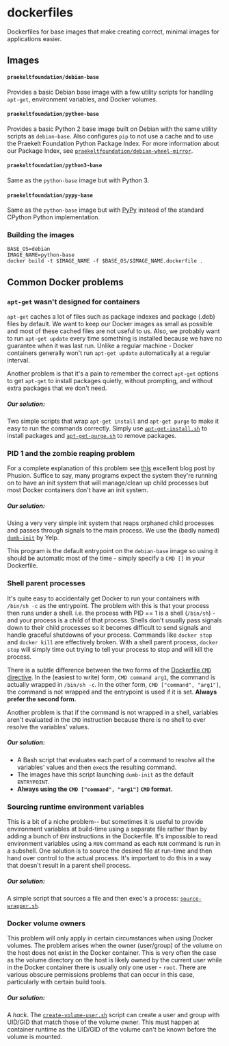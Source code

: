 # dockerfiles
Dockerfiles for base images that make creating correct, minimal images for applications easier.

## Images
#### `praekeltfoundation/debian-base`
Provides a basic Debian base image with a few utility scripts for handling `apt-get`, environment variables, and Docker volumes.

#### `praekeltfoundation/python-base`
Provides a basic Python 2 base image built on Debian with the same utility scripts as `debian-base`. Also configures `pip` to not use a cache and to use the Praekelt Foundation Python Package Index. For more information about our Package Index, see [`praekeltfoundation/debian-wheel-mirror`](https://github.com/praekeltfoundation/debian-wheel-mirror).

#### `praekeltfoundation/python3-base`
Same as the `python-base` image but with Python 3.

#### `praekeltfoundation/pypy-base`
Same as the `python-base` image but with [PyPy](http://pypy.org) instead of the standard CPython Python implementation.

### Building the images
```shell
BASE_OS=debian
IMAGE_NAME=python-base
docker build -t $IMAGE_NAME -f $BASE_OS/$IMAGE_NAME.dockerfile .
```

## Common Docker problems
### `apt-get` wasn't designed for containers
`apt-get` caches a lot of files such as package indexes and package (.deb) files by default. We want to keep our Docker images as small as possible and most of these cached files are not useful to us. Also, we probably want to run `apt-get update` every time something is installed because we have no guarantee when it was last run. Unlike a regular machine - Docker containers generally won't run `apt-get update` automatically at a regular interval.

Another problem is that it's a pain to remember the correct `apt-get` options to get `apt-get` to install packages quietly, without prompting, and without extra packages that we don't need.

##### Our solution:
Two simple scripts that wrap `apt-get install` and `apt-get purge` to make it easy to run the commands correctly. Simply use [`apt-get-install.sh`](debian/scripts/apt-get-install.sh) to install packages and [`apt-get-purge.sh`](debian/scripts/apt-get-purge.sh) to remove packages.

### PID 1 and the zombie reaping problem
For a complete explanation of this problem see [this](https://blog.phusion.nl/2015/01/20/docker-and-the-pid-1-zombie-reaping-problem/) excellent blog post by Phusion. Suffice to say, many programs expect the system they're running on to have an init system that will manage/clean up child processes but most Docker containers don't have an init system.

##### Our solution:
Using a very very simple init system that reaps orphaned child processes and passes through signals to the main process. We use the (badly named) [`dumb-init`](https://github.com/Yelp/dumb-init) by Yelp.

This program is the default entrypoint on the `debian-base` image so using it should be automatic most of the time - simply specify a `CMD []` in your Dockerfile.

### Shell parent processes
It's quite easy to accidentally get Docker to run your containers with `/bin/sh -c` as the entrypoint. The problem with this is that your process then runs under a shell. i.e. the process with PID == 1 is a shell (`/bin/sh`) - and your process is a child of that process. Shells don't usually pass signals down to their child processes so it becomes difficult to send signals and handle graceful shutdowns of your process. Commands like `docker stop` and `docker kill` are effectively broken. With a shell parent process, `docker stop` will simply time out trying to tell your process to stop and will kill the process.

There is a subtle difference between the two forms of the [Dockerfile `CMD` directive](https://docs.docker.com/engine/reference/builder/#cmd). In the (easiest to write) form, `CMD command arg1`, the command is actually wrapped in `/bin/sh -c`. In the other form, `CMD ["command", "arg1"]`, the command is not wrapped and the entrypoint is used if it is set. **Always prefer the second form.**

Another problem is that if the command is not wrapped in a shell, variables aren't evaluated in the `CMD` instruction because there is no shell to ever resolve the variables' values.

##### Our solution:
* A Bash script that evaluates each part of a command to resolve all the variables' values and then `exec`s the resulting command.
* The images have this script launching `dumb-init` as the default `ENTRYPOINT`.
* **Always using the `CMD ["command", "arg1"]` `CMD` format.**

### Sourcing runtime environment variables
This is a bit of a niche problem-- but sometimes it is useful to provide environment variables at build-time using a separate file rather than by adding a bunch of `ENV` instructions in the Dockerfile. It's impossible to read environment variables using a `RUN` command as each `RUN` command is run in a subshell. One solution is to source the desired file at run-time and then hand over control to the actual process. It's important to do this in a way that doesn't result in a parent shell process.

##### Our solution:
A simple script that sources a file and then exec's a process: [`source-wrapper.sh`](common/scripts/source-wrapper.sh).

### Docker volume owners
This problem will only apply in certain circumstances when using Docker volumes. The problem arises when the owner (user/group) of the volume on the host does not exist in the Docker container. This is very often the case as the volume directory on the host is likely owned by the current user while in the Docker container there is usually only one user - `root`. There are various obscure permissions problems that can occur in this case, particularly with certain build tools.

##### Our solution:
A *hack*. The [`create-volume-user.sh`](debian/scripts/create-volume-user.sh) script can create a user and group with UID/GID that match those of the volume owner. This must happen at container runtime as the UID/GID of the volume can't be known before the volume is mounted.
